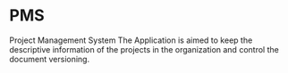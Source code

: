 # PMS
Project Management System
The Application is aimed to keep the descriptive information of the projects in the organization and control the document versioning.
